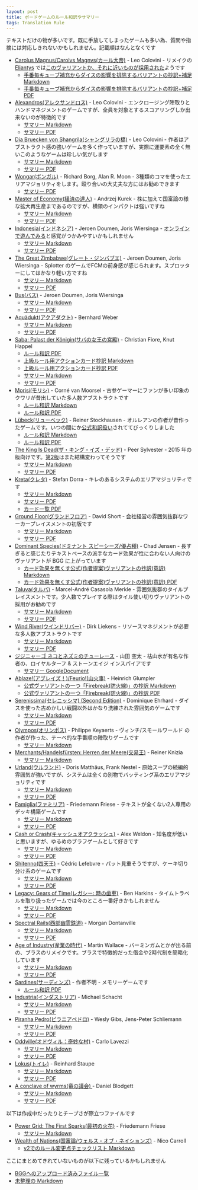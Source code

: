 ```yaml
---
layout: post
title: ボードゲームのルール和訳やサマリー
tags: Translation Rule
---
```


テキストだけの物が多いです。既に手放してしまったゲームも多い為、質問や指摘には対応しきれないかもしれません。記載順はなんとなくです

* [Carolus Magnus/Carolvs Magnvs(カール大帝)](https://boardgamegeek.com/boardgame/481/carolus-magnus) - Leo Colovini - リメイクの [Eliantys](https://boardgamegeek.com/boardgame/341286/eriantys) では[このヴァリアントか、それに近いものが採用された](https://boardgamegeek.com/thread/2694621/summary-differences-carolus-magnus)ようです
    * [手番毎キューブ補充からダイスの影響を排除するバリアントの抄訳+補足 Markdown](https://gist.github.com/pecan7uts/dd84c0b8d9ecd28096e4)
    * [手番毎キューブ補充からダイスの影響を排除するバリアントの抄訳+補足 PDF](https://boardgamegeek.com/filepage/205800/carolus-magnuscarolvs-magnvs)
* [Alexandros(アレクサンドロス)](https://boardgamegeek.com/boardgame/8273/alexandros) - Leo Colovini - エンクロージング陣取りとハンドマネジメントのゲームですが、全員を対象とするスコアリングしか出来ないのが特徴的です
    * [サマリー Markdown](https://gist.github.com/pecan7uts/16b5ef1b0d6a9bbe5c818a6cf53d5b14)
    * [サマリー PDF](https://boardgamegeek.com/filepage/229049/japanese-summary)
* [Dia Bruecken von Shangrila(シャングリラの橋)](https://boardgamegeek.com/boardgame/8190/bridges-shangri-la) - Leo Colovini - 作者はアブストラクト感の強いゲームを多く作っていますが、実際に運要素の全く無いこのようなゲームは珍しい気がします
    * [サマリー Markdown](https://gist.github.com/pecan7uts/c99773aee29878372e3aea84757615ee)
    * [サマリー PDF](https://boardgamegeek.com/filepage/205663/japanese-summary)
* [Wongar(ボンガル)](https://boardgamegeek.com/boardgame/566/wongar) - Richard Borg, Alan R. Moon - 3種類のコマを使ったエリアマジョリティをします。殴り合いの大丈夫な方にはお勧めできます
    * [サマリー PDF](https://boardgamegeek.com/filepage/205739/wongar-aid-graphics-japanesepdf)
* [Master of Economy(経済の達人)](https://boardgamegeek.com/boardgame/75441/master-economy) - Andrzej Kurek - 株に加えて国富論の様な拡大再生産まであるのですが、横領のインパクトは強いですね
    * [サマリー Markdown](https://gist.github.com/pecan7uts/de7618e028dfd35de47d1ec0c7ecaf86)
    * [サマリー PDF](https://boardgamegeek.com/filepage/205749/master-economy-japanese-summaryy)
* [Indonesia(インドネシア)](https://boardgamegeek.com/boardgame/19777/indonesia) - Jeroen Doumen, Joris Wiersinga - [オンラインで遊んでみる](https://www.slothninja.com/)と感覚がつかみやすいかもしれません
    * [サマリー Markdown](https://gist.github.com/pecan7uts/a61965d536d65dadb6dcf8e58725901b)
    * [サマリー PDF](https://boardgamegeek.com/filepage/205746/indonesia-japanese-summary)
* [The Great Zimbabwe(グレート・ジンバブエ)](https://boardgamegeek.com/boardgame/111341/great-zimbabwe) - Jeroen Doumen, Joris Wiersinga - Splotter のゲームでFCMの前身感が感じられます。スプロッターにしてはかなり軽い方ですね
    * [サマリー Markdown](https://gist.github.com/pecan7uts/e87540a24d68c943cb09170643e924e4)
    * [サマリー PDF](https://boardgamegeek.com/filepage/205752/great-zimbabwe-japanese-summary)
* [Bus(バス)](https://boardgamegeek.com/boardgame/552/bus) - Jeroen Doumen, Joris Wiersinga
    * [サマリー Markdown](https://gist.github.com/pecan7uts/bb33e86a6389ef6650ae)
    * [サマリー PDF](https://boardgamegeek.com/filepage/205754/bus-japanese-summary)
* [Aquädukt(アクアダクト)](https://boardgamegeek.com/boardgame/21641/aquadukt) - Bernhard Weber
    * [サマリー Markdown](https://gist.github.com/pecan7uts/f6c73718285697f02bc7)
    * [サマリー PDF](https://boardgamegeek.com/filepage/205756/aquadukt-japanese-summary)
* [Saba: Palast der Königin(サバの女王の宮殿)](https://boardgamegeek.com/boardgame/32194/saba-palast-der-konigin) - Christian Fiore, Knut Happel
    * [ルール和訳 PDF](https://boardgamegeek.com/filepage/117971/japanese-translation-rule)
    * [上級ルール用アクションカード抄訳 Markdown](https://gist.github.com/pecan7uts/9ded7416c488cccf9016)
    * [上級ルール用アクションカード抄訳 PDF](https://boardgamegeek.com/filepage/117974/japanese-translation-cards-advanced-rule)
    * [サマリー Markdown](https://gist.github.com/pecan7uts/75baead25b438f8d3890)
    * [サマリー PDF](https://boardgamegeek.com/filepage/205796/saba-palast-der-konigin-japanese-summary)
* [Morisi(モリシ)](https://boardgamegeek.com/boardgame/867/morisi) - Corné van Moorsel - 古参ゲーマーにファンが多い印象のクワリが昔出していた多人数アブストラクトです
    * [ルール和訳 Markdown](https://gist.github.com/pecan7uts/16b5ef1b0d6a9bbe5c818a6cf53d5b14)
    * [ルール和訳 PDF](https://boardgamegeek.com/filepage/205856/morisi-japanese-rulebook)
* [Lübeck(リューベック)](https://boardgamegeek.com/boardgame/58713/lubeck) - Reiner Stockhausen - オルレアンの作者が昔作ったゲームです。いつの間にか[公式和訳扱い](https://www.dlp-games.de/spiele/luebeck)されててびっくりしました
    * [ルール和訳 Markdown](https://gist.github.com/pecan7uts/89b6d056fa04405728e5)
    * [ルール和訳 PDF](https://boardgamegeek.com/filepage/117858/japanese-rules)
* [The King Is Dead(ザ・キング・イズ・デッド)](https://boardgamegeek.com/boardgame/172996/king-dead) - Peer Sylvester - 2015 年の版向けです。[第2版](https://boardgamegeek.com/boardgame/319966/king-dead-second-edition)はまた結構変わってそうです
    * [サマリー Markdown](https://gist.github.com/pecan7uts/c220e15ba765d98a468ea3e3a3c60de0)
    * [サマリー PDF](https://boardgamegeek.com/filepage/205753/king-dead-japanese-summary)
* [Kreta(クレタ)](https://boardgamegeek.com/boardgame/15600/kreta) - Stefan Dorra - キレのあるシステムのエリアマジョリティです
    * [サマリー Markdown](https://gist.github.com/pecan7uts/4949c31122a79564cb07)
    * [サマリー PDF](https://boardgamegeek.com/filepage/205797/kreta-japanese-summary)
    * [カード一覧 PDF](https://boardgamegeek.com/filepage/205807/kreta-japanese-card-summary)
* [Ground Floor(グランドフロア)](https://boardgamegeek.com/boardgame/38765/ground-floor) - David Short - 会社経営の雰囲気抜群なワーカープレイスメントの初版です
    * [サマリー Markdown](https://gist.github.com/pecan7uts/706ccb54cbb9c6ff76ed)
    * [サマリー PDF](https://boardgamegeek.com/filepage/205748/ground-floor-japanese-summary)
* [Dominant Species(ドミナント スピーシーズ/優占種)](https://boardgamegeek.com/boardgame/62219/dominant-species) - Chad Jensen - 長すぎると感じたりテキストベースの派手なカード効果が性に合わない人向けのヴァリアントが BGG に上がっています
    * [カード効果を無くす公式(作者提案)ヴァリアントの抄訳(意訳) Markdown](https://gist.github.com/pecan7uts/dd84c0b8d9ecd28096e4)
    * [カード効果を無くす公式(作者提案)ヴァリアントの抄訳(意訳) PDF](https://boardgamegeek.com/filepage/205798/dominant-species)
* [Taluva(タルバ)](https://boardgamegeek.com/boardgame/24508/taluva) - Marcel-André Casasola Merkle - 雰囲気抜群のタイルプレイスメントです。少人数でプレイする際はタイル使い切りヴァリアントの採用がお勧めです
    * [サマリー Markdown](https://gist.github.com/pecan7uts/6ffc253edee1bca1d2dc)
    * [サマリー PDF](https://boardgamegeek.com/filepage/205758/taluva-japanese-summary)
* [Wind River(ウインドリバー)](https://boardgamegeek.com/boardgame/38904/wind-river) - Dirk Liekens - リソースマネジメントが必要な多人数アブストラクトです
    * [サマリー Markdown](https://gist.github.com/pecan7uts/278c079adc8139d8bdc8)
    * [サマリー PDF](https://boardgamegeek.com/filepage/205665/japanese-summary)
* [ジジニャーゴ ネコとネズミのチューレース](https://boardgamegeek.com/boardgame/189098/jiji-nyago) - 山田 空太 - 枯山水が有名な作者の、ロイヤルターフ & ストーンエイジ インスパイアです
    * [サマリー GoogleDocument](https://docs.google.com/document/d/1kROBCtirrzsjBzRFOOteC1aFaO2xJxMX0_NjfsDs6-w/edit?usp=sharing)
* [Ablaze!(アブレイズ！)/Feurio!(山火事)](https://boardgamegeek.com/boardgame/65516/ablaze) - Heinrich Glumpler
    * [公式ヴァリアントの一つ「Firebreak(防火線)」の抄訳 Markdown](https://gist.github.com/pecan7uts/34e489171f2fee9ea935)
    * [公式ヴァリアントの一つ「Firebreak(防火線)」の抄訳 PDF](https://boardgamegeek.com/filepage/205804/ablazefeuriofirebreak)
* [Serenissima(セレニッシマ) (Second Edition)](https://boardgamegeek.com/boardgame/135281/serenissima-second-edition) - Dominique Ehrhard - ダイスを使った古めかしい戦闘以外はかなり洗練された雰囲気のゲームです
    * [サマリー Markdown](https://gist.github.com/pecan7uts/b92696c7260581f03496)
    * [サマリー PDF](https://boardgamegeek.com/filepage/205783/serenissima-second-edition-japanese-summary)
* [Olympos(オリンポス)](https://boardgamegeek.com/boardgame/92319/olympos) - Philippe Keyaerts - ヴィンチ/スモールワールド の作者が作った、テーベ的な手番順の陣取りゲームです
    * [サマリー Markdown](https://gist.github.com/pecan7uts/96123cbe894a69277771)
* [Merchants/Handelsfürsten: Herren der Meere(交易王)](https://boardgamegeek.com/boardgame/32114/merchants) - Reiner Knizia
    * [サマリー Markdown](https://gist.github.com/pecan7uts/440bb1adabf9bcecbbaf)
* [Urland(ウルランド)](https://boardgamegeek.com/boardgame/2539/urland) - Doris Matthäus, Frank Nestel - 原始スープの続編的雰囲気が強いですが、システムは全くの別物でバッティング系のエリアマジョリティです
    * [サマリー Markdown](https://gist.github.com/pecan7uts/601ec11ed527937fccf0)
    * [サマリー PDF](https://boardgamegeek.com/filepage/205786/urland-japanese-summary)
* [Famiglia(ファミリア)](https://boardgamegeek.com/boardgame/81453/famiglia) - Friedemann Friese - テキストが全くない2人専用のデッキ構築ゲームです
    * [サマリー Markdown](https://gist.github.com/pecan7uts/a37318d5dae75f06054b)
    * [サマリー PDF](https://boardgamegeek.com/filepage/205781/famiglia-japanese-summary)
* [Cash or Crash(キャッシュオアクラッシュ)](https://boardgamegeek.com/boardgame/136528/cash-or-crash) - Alex Weldon - 知名度が低いと思いますが、ゆるめのブラフゲームとして好きです
    * [サマリー Markdown](https://gist.github.com/pecan7uts/a82658930de67a41ea29)
    * [サマリー PDF](https://boardgamegeek.com/filepage/205784/cash-or-crash-japanese-summary)
* [Shitenno(四天王)](https://boardgamegeek.com/boardgame/102610/shitenno) - Cédric Lefebvre - パット見重そうですが、ケーキ切り分け系のゲームです
    * [サマリー Markdown](https://gist.github.com/pecan7uts/763f6f7473572e81d14a)
    * [サマリー PDF](https://boardgamegeek.com/filepage/205782/shitenno-japanese-summary)
* [Legacy: Gears of Time(レガシー: 時の歯車)](https://boardgamegeek.com/boardgame/119781/legacy-gears-time) - Ben Harkins - タイムトラベルを取り扱ったゲームでは今のところ一番好きかもしれません
    * [サマリー Markdown](https://gist.github.com/pecan7uts/2131875233c440d9aa1b)
    * [サマリー PDF](https://boardgamegeek.com/filepage/205791/legacy-gears-time-japanese-summary)
* [Spectral Rails(西部幽霊鉄道)](https://boardgamegeek.com/boardgame/21469/spectral-rails) - Morgan Dontanville
    * [サマリー Markdown](https://gist.github.com/pecan7uts/e9419839ee5cfb908424)
    * [サマリー PDF](https://boardgamegeek.com/filepage/205799/spectral-rails-japanese-summary)
* [Age of Industry(産業の時代)](https://boardgamegeek.com/boardgame/65901/age-industry) - Martin Wallace - バーミンガムとかが出る前の、ブラスのリメイクです。ブラスで特徴的だった借金や2時代制を簡略化しています
    * [サマリー Markdown](https://gist.github.com/pecan7uts/e171abbf2c947177da0b)
    * [サマリー PDF](https://boardgamegeek.com/filepage/205757/age-industry-japanese-summary)
* [Sardines(サーディンズ)](https://boardgamegeek.com/boardgame/27071/sardines) - 作者不明 - メモリーゲームです
    * [ルール和訳 PDF](https://boardgamegeek.com/filepage/164644/japanese-translation-rules)
* [Industria(インダストリア)](https://boardgamegeek.com/boardgame/8124/industria) - Michael Schacht
    * [サマリー Markdown](https://gist.github.com/pecan7uts/ad96c55c8148e6a25eda)
    * [サマリー PDF](https://boardgamegeek.com/filepage/205790/industria-japanese-summary)
* [Piranha Pedro(ピラニアペドロ)](https://boardgamegeek.com/boardgame/14035/piranha-pedro) - Wesly Gibs, Jens-Peter Schliemann
    * [サマリー Markdown](https://gist.github.com/pecan7uts/b6c813993080fa7661e3)
    * [サマリー PDF](https://boardgamegeek.com/filepage/205787/piranha-pedro-japanese-summary)
* [Oddville(オドヴィル：奇妙な村)](https://boardgamegeek.com/boardgame/123219/oddville) - Carlo Lavezzi
    * [サマリー Markdown](https://gist.github.com/pecan7uts/29cd771334ad634de640)
    * [サマリー PDF](https://boardgamegeek.com/filepage/205788/oddville-japanese-summary)
* [Lokus(トイレ)](https://boardgamegeek.com/boardgame/116124/lokus) - Reinhard Staupe
    * [サマリー Markdown](https://gist.github.com/pecan7uts/700bca974acbaca4877d)
    * [サマリー PDF](https://boardgamegeek.com/filepage/205805/lokus-japanese-summary)
* [A conclave of wyrms(竜の議会) ](https://boardgamegeek.com/boardgame/40236/conclave-wyrms) - Daniel Blodgett
    * [サマリー Markdown](https://gist.github.com/pecan7uts/593409b77aa27d46822c)
    * [サマリー PDF](https://boardgamegeek.com/filepage/205785/conclave-wyrms-japanese-summary)

以下は作成中だったりとチープさが際立つファイルです

* [Power Grid: The First Sparks(最初の火花)](https://boardgamegeek.com/boardgame/106662/power-grid-first-sparks) - Friedemann Friese
    * [サマリー Markdown](https://gist.github.com/pecan7uts/905c0e42fe7db579d7c9)
* [Wealth of Nations(国富論/ウェルス・オブ・ネイションズ)](https://boardgamegeek.com/boardgame/32666/wealth-nations) - Nico Carroll
    * [v2でのルール変更点チェックリスト Markdown](https://gist.github.com/pecan7uts/2da05f06225d35e5657a)

ここにまとめてきれていないものが以下に残っているかもしれません

* [BGGへのアップロード済みファイル一覧](https://boardgamegeek.com/files/boardgame/all?username=pecan)
* [未整理の Markdown](https://gist.github.com/pecan7uts)
